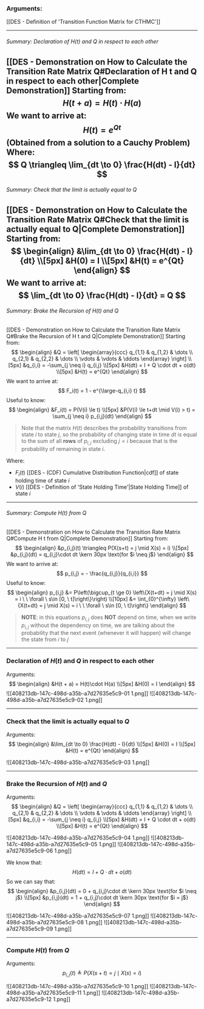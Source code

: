 ### Arguments:
[[DES - Definition of 'Transition Function Matrix for CTHMC']]

---
###### Summary: Declaration of $H(t)$ and $Q$ in respect to each other
[[DES - Demonstration on How to Calculate the Transition Rate Matrix Q#Declaration of H t and Q in respect to each other|Complete Demonstration]]
Starting from:
$$
H(t + a) = H(t)\cdot H(a) 
$$
We want to arrive at:
$$
H(t) = e^{Qt}
$$
(Obtained from a solution to a Cauchy Problem)
Where:
$$
Q \triangleq \lim_{dt \to 0} \frac{H(dt) - I}{dt}
$$
---
###### Summary: Check that the limit is actually equal to $Q$
[[DES - Demonstration on How to Calculate the Transition Rate Matrix Q#Check that the limit is actually equal to Q|Complete Demonstration]]
Starting from:
$$
\begin{align}
&\lim_{dt \to 0} \frac{H(dt) - I}{dt}
\\[5px]
&H(0) = I
\\[5px]
&H(t) = e^{Qt}
\end{align}
$$
We want to arrive at:
$$
\lim_{dt \to 0} \frac{H(dt) - I}{dt} = Q
$$
---
###### Summary: Brake the Recursion of $H(t)$ and $Q$
[[DES - Demonstration on How to Calculate the Transition Rate Matrix Q#Brake the Recursion of H t and Q|Complete Demonstration]]
Starting from:
$$
\begin{align}
&Q = \left[
\begin{array}{ccc}
	q_{1,1} & q_{1,2} & \dots
	\\
	q_{2,1} & q_{2,2} & \dots
	\\
	\vdots & \vdots & \ddots
\end{array}
\right]
\\[5px]
&q_{i,i} = -\sum_{j \neq i} q_{i,j}
\\[5px]
&H(dt) = I + Q \cdot dt + o(dt)
\\[5px]
&H(t) = e^{Qt}
\end{align}
$$
We want to arrive at:
$$
F_i(t) = 1 - e^{\large-q_{i,i} t}
$$
Useful to know:
$$
\begin{align}
&F_i(t) = P(V(i) \le t)
\\[5px]
&P(V(i) \le t+dt \mid V(i) > t) = \sum_{j \neq i} p_{i,j}(dt)
\end{align}
$$
> Note that the matrix $H(t)$ describes the probability transitions from state $i$ to state $j$, so the probability of changing state in time $dt$ is equal to the sum of all **rows** of $p_{i,j}$ excluding $j = i$ because that is the probability of remaining in state $i$.

Where:
- $F_i(t)$ [[DES - (CDF) Cumulative Distribution Function|cdf]] of state holding time of state $i$
- $V(i)$ [[DES - Definition of 'State Holding Time'|State Holding Time]] of state $i$

---
###### Summary: Compute $H(t)$ from $Q$
[[DES - Demonstration on How to Calculate the Transition Rate Matrix Q#Compute H t from Q|Complete Demonstration]]
Starting from:
$$
\begin{align}
&p_{i,j}(t) \triangleq P(X(s+t) = j \mid X(s) = i)
\\[5px]
&p_{i,j}(dt) = q_{i,j}\cdot dt \kern 30px \text{for $i \neq j$}
\end{align}
$$
We want to arrive at:
$$
p_{i,j} = - \frac{q_{i,j}}{q_{i,i}}
$$
Useful to know:
$$
\begin{align}
p_{i,j} &= P\left(\bigcup_{t \ge 0} \left\{X(t+dt) = j \mid X(s) = i \ \ \forall \ s\in [0, \ t]\right\}\right)
\\[10px]
&= \int_{0}^{\infty} \left\{X(t+dt) = j \mid X(s) = i \ \ \forall \ s\in [0, \ t]\right\}
\end{align}
$$
> **NOTE**: in this equations $p_{i,j}$ does **NOT** depend on time, when we write $p_{i,j}$ without the dependency on time, we are talking about the probability that the next event (whenever it will happen) will change the state from $i$ to $j$

---
### Declaration of $H(t)$ and $Q$ in respect to each other
Arguments:
$$
\begin{align}
&H(t + a) = H(t)\cdot H(a)
\\[5px]
&H(0) = I
\end{align}
$$
![[408213db-147c-498d-a35b-a7d27635e5c9-01 1.png]]
![[408213db-147c-498d-a35b-a7d27635e5c9-02 1.png]]

---
### Check that the limit is actually equal to $Q$
Arguments:
$$
\begin{align}
&\lim_{dt \to 0} \frac{H(dt) - I}{dt}
\\[5px]
&H(0) = I
\\[5px]
&H(t) = e^{Qt}
\end{align}
$$

![[408213db-147c-498d-a35b-a7d27635e5c9-03 1.png]]

---
### Brake the Recursion of $H(t)$ and $Q$
Arguments:
$$
\begin{align}
&Q = \left[
\begin{array}{ccc}
	q_{1,1} & q_{1,2} & \dots
	\\
	q_{2,1} & q_{2,2} & \dots
	\\
	\vdots & \vdots & \ddots
\end{array}
\right]
\\[5px]
&q_{i,i} = -\sum_{j \neq i} q_{i,j}
\\[5px]
&H(dt) = I + Q \cdot dt + o(dt)
\\[5px]
&H(t) = e^{Qt}
\end{align}
$$

![[408213db-147c-498d-a35b-a7d27635e5c9-04 1.png]]
![[408213db-147c-498d-a35b-a7d27635e5c9-05 1.png]]
![[408213db-147c-498d-a35b-a7d27635e5c9-06 1.png]]

We know that:
$$
H(dt) = I + Q \cdot dt + o(dt)
$$
So we can say that:
$$
\begin{align}
&p_{i,j}(dt) = 0 + q_{i,j}\cdot dt \kern 30px \text{for $i \neq j$}
\\[5px]
&p_{i,j}(dt) = 1 + q_{i,j}\cdot dt \kern 30px \text{for $i = j$}
\end{align}
$$

![[408213db-147c-498d-a35b-a7d27635e5c9-07 1.png]]
![[408213db-147c-498d-a35b-a7d27635e5c9-08 1.png]]
![[408213db-147c-498d-a35b-a7d27635e5c9-09 1.png]]

---
### Compute $H(t)$ from $Q$
Arguments:
$$
p_{i,j}(t) \triangleq P(X(s+t) = j \mid X(s) = i)
$$

![[408213db-147c-498d-a35b-a7d27635e5c9-10 1.png]]
![[408213db-147c-498d-a35b-a7d27635e5c9-11 1.png]]
![[408213db-147c-498d-a35b-a7d27635e5c9-12 1.png]]
